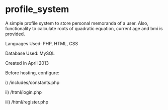 # profile_system
A simple profile system to store personal memoranda of a user. Also, functionality to calculate roots of quadratic equation, current age and bmi is provided.

Languages Used: PHP, HTML, CSS

Database  Used: MySQL

Created in April 2013

Before hosting, configure:

i) /includes/constants.php

ii) /html/login.php 

iii) /html/register.php
